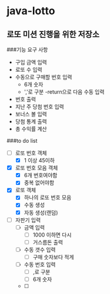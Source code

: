 # java-lotto
로또 미션 진행을 위한 저장소
---
###기능 요구 사항
- 구입 금액 입력
- 로또 수 입력
- 수동으로 구매할 번호 입력
    - 6개 숫자
    - ','로 구분
    -return으로 다음 수동 입력
- 번호 출력
- 지난 주 당첨 번호 입력
- 보너스 볼 입력
- 당첨 통계 출력
- 총 수익률 계산

###to do list
- [ ] 로또 번호 객체
    - [x] 1 이상 45이하
- [x] 로또 번호 모음 객체
    - [x] 6개 번호여야함
    - [x] 중복 없어야함
- [x] 로또 객체
    - [x] 하나의 로또 번호 모음
    - [x] 수동 생성
    - [x] 자동 생성(랜덤)
- [ ] 자판기 입력
    - [ ] 금액 입력
        - [ ] 1000 이하면 다시
        - [ ] 거스름돈 출력
    - [ ] 수동 갯수 입력
        - [ ] 구매 숫자보다 적게
    - [ ] 수동 번호 입력
        - [ ] ,로 구분 
        - [ ] 6개 숫자
    - [ ] 